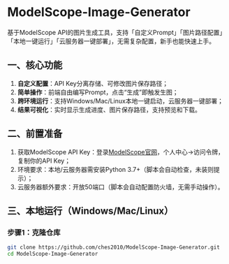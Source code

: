# ModelScope-Image-Generator
基于ModelScope API的图片生成工具，支持「自定义Prompt」「图片路径配置」「本地一键运行」「云服务器一键部署」，无需复杂配置，新手也能快速上手。


## 一、核心功能
1. **自定义配置**：API Key分离存储、可修改图片保存路径；
2. **简单操作**：前端自由编写Prompt，点击“生成”即触发生图；
3. **跨环境运行**：支持Windows/Mac/Linux本地一键启动，云服务器一键部署；
4. **结果可视化**：实时显示生成进度、图片保存路径，支持预览和下载。


## 二、前置准备
1. 获取ModelScope API Key：登录[ModelScope官网](https://modelscope.cn/)，个人中心->访问令牌，复制你的API Key；
2. 环境要求：本地/云服务器需安装Python 3.7+（脚本会自动检查，未装则提示）；
3. 云服务器额外要求：开放50端口（脚本会自动配置防火墙，无需手动操作）。


## 三、本地运行（Windows/Mac/Linux）
### 步骤1：克隆仓库

```bash
git clone https://github.com/ches2010/ModelScope-Image-Generator.git
cd ModelScope-Image-Generator
```

